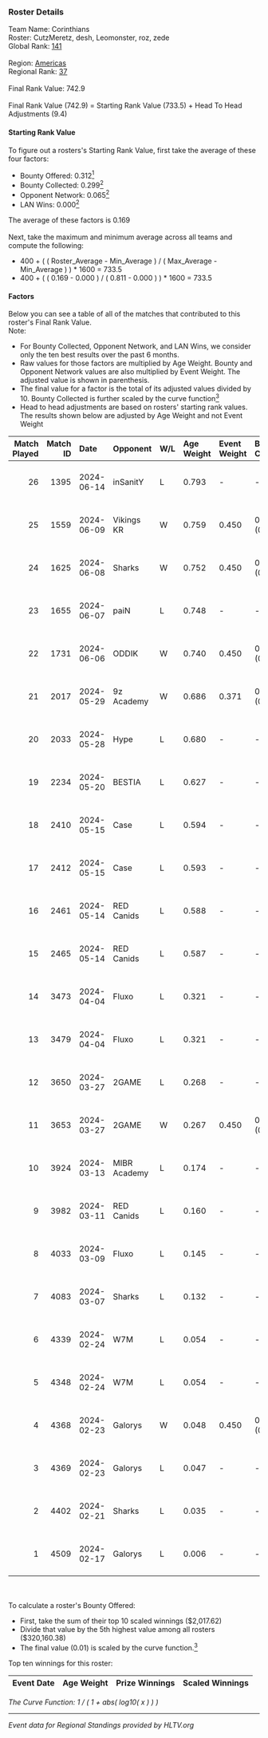 ### Roster Details<br />
Team Name: Corinthians<br />
Roster: CutzMeretz, desh, Leomonster, roz, zede<br />
Global Rank: [141](../standings_global.md)<br />
<br />
Region: [Americas]( ../standings_americas.md)<br />
Regional Rank: [37]( ../standings_americas.md)<br />
<br />
Final Rank Value:  742.9<br />
<br />
Final Rank Value (742.9) = Starting Rank Value (733.5) + Head To Head Adjustments (9.4)<br />

#### Starting Rank Value<br />
To figure out a rosters's Starting Rank Value, first take the average of these four factors:<br />
- Bounty Offered: 0.312[<sup>1</sup>](#table2)
- Bounty Collected: 0.299[<sup>2</sup>](#table1)
- Opponent Network: 0.065[<sup>2</sup>](#table1)
- LAN Wins: 0.000[<sup>2</sup>](#table1)

The average of these factors is 0.169<br />
<br />
Next, take the maximum and minimum average across all teams and compute the following:<br />
- 400 + ( ( Roster_Average - Min_Average ) / ( Max_Average - Min_Average ) ) * 1600 = 733.5
- 400 + ( ( 0.169 - 0.000 ) / ( 0.811 - 0.000 ) ) * 1600 = 733.5


#### Factors<br />
Below you can see a table of all of the matches that contributed to this roster's Final Rank Value.<br />
Note:<br />

- For Bounty Collected, Opponent Network, and LAN Wins, we consider only the ten best results over the past 6 months.
- Raw values for those factors are multiplied by Age Weight. Bounty and Opponent Network values are also multiplied by Event Weight. The adjusted value is shown in parenthesis.
- The final value for a factor is the total of its adjusted values divided by 10. Bounty Collected is further scaled by the curve function[<sup>3</sup>](#curveFunction)
- Head to head adjustments are based on rosters' starting rank values. The results shown below are adjusted by Age Weight and not Event Weight
<span id="table1"></span><br />


| Match Played | Match ID | Date       | Opponent     | W/L | Age Weight | Event Weight | Bounty Collected | Opponent Network | LAN Wins  | H2H Adj. | Roster                                  |
| -: | -: | :- | :- | :- | :- | :- | :- | :- | :- | -: | :- |
|           26 |     1395 | 2024-06-14 | inSanitY     | L   | 0.793      | -            | -                | -                | -         |    -6.12 | CutzMeretz, desh, Leomonster, roz, zede |
|           25 |     1559 | 2024-06-09 | Vikings KR   | W   | 0.759      | 0.450        | 0.008 (0.003)    | 0.478 (0.163)    | 0 (0.000) |    13.71 | CutzMeretz, desh, Leomonster, roz, zede |
|           24 |     1625 | 2024-06-08 | Sharks       | W   | 0.752      | 0.450        | 0.027 (0.009)    | 0.533 (0.180)    | 0 (0.000) |    19.73 | CutzMeretz, desh, Leomonster, roz, zede |
|           23 |     1655 | 2024-06-07 | paiN         | L   | 0.748      | -            | -                | -                | -         |    -0.39 | CutzMeretz, desh, Leomonster, roz, zede |
|           22 |     1731 | 2024-06-06 | ODDIK        | W   | 0.740      | 0.450        | 0.097 (0.032)    | 0.822 (0.274)    | 0 (0.000) |    18.69 | CutzMeretz, desh, Leomonster, roz, zede |
|           21 |     2017 | 2024-05-29 | 9z Academy   | W   | 0.686      | 0.371        | 0.000 (0.000)    | 0.065 (0.017)    | 0 (0.000) |     5.66 | abr, CutzMeretz, desh, legy, Leomonster |
|           20 |     2033 | 2024-05-28 | Hype         | L   | 0.680      | -            | -                | -                | -         |    -6.02 | abr, CutzMeretz, desh, legy, Leomonster |
|           19 |     2234 | 2024-05-20 | BESTIA       | L   | 0.627      | -            | -                | -                | -         |    -3.58 | abr, CutzMeretz, desh, legy, Leomonster |
|           18 |     2410 | 2024-05-15 | Case         | L   | 0.594      | -            | -                | -                | -         |    -5.01 | abr, CutzMeretz, desh, legy, Leomonster |
|           17 |     2412 | 2024-05-15 | Case         | L   | 0.593      | -            | -                | -                | -         |    -5.23 | abr, CutzMeretz, desh, legy, Leomonster |
|           16 |     2461 | 2024-05-14 | RED Canids   | L   | 0.588      | -            | -                | -                | -         |    -2.21 | abr, CutzMeretz, desh, legy, Leomonster |
|           15 |     2465 | 2024-05-14 | RED Canids   | L   | 0.587      | -            | -                | -                | -         |    -2.26 | abr, CutzMeretz, desh, legy, Leomonster |
|           14 |     3473 | 2024-04-04 | Fluxo        | L   | 0.321      | -            | -                | -                | -         |    -3.67 | abr, CutzMeretz, desh, legy, Leomonster |
|           13 |     3479 | 2024-04-04 | Fluxo        | L   | 0.321      | -            | -                | -                | -         |    -3.76 | abr, CutzMeretz, desh, legy, Leomonster |
|           12 |     3650 | 2024-03-27 | 2GAME        | L   | 0.268      | -            | -                | -                | -         |    -5.08 | abr, CutzMeretz, desh, legy, Leomonster |
|           11 |     3653 | 2024-03-27 | 2GAME        | W   | 0.267      | 0.450        | 0.002 (0.000)    | 0.038 (0.005)    | 0 (0.000) |     3.40 | abr, CutzMeretz, desh, legy, Leomonster |
|           10 |     3924 | 2024-03-13 | MIBR Academy | L   | 0.174      | -            | -                | -                | -         |    -3.79 | abr, CutzMeretz, desh, legy, Leomonster |
|            9 |     3982 | 2024-03-11 | RED Canids   | L   | 0.160      | -            | -                | -                | -         |    -0.76 | abr, CutzMeretz, desh, legy, Leomonster |
|            8 |     4033 | 2024-03-09 | Fluxo        | L   | 0.145      | -            | -                | -                | -         |    -1.90 | abr, CutzMeretz, desh, legy, Leomonster |
|            7 |     4083 | 2024-03-07 | Sharks       | L   | 0.132      | -            | -                | -                | -         |    -0.96 | abr, CutzMeretz, desh, legy, Leomonster |
|            6 |     4339 | 2024-02-24 | W7M          | L   | 0.054      | -            | -                | -                | -         |    -0.66 | abr, CutzMeretz, desh, legy, Leomonster |
|            5 |     4348 | 2024-02-24 | W7M          | L   | 0.054      | -            | -                | -                | -         |    -0.66 | abr, CutzMeretz, desh, legy, Leomonster |
|            4 |     4368 | 2024-02-23 | Galorys      | W   | 0.048      | 0.450        | 0.028 (0.001)    | 0.497 (0.011)    | 0 (0.000) |     1.03 | abr, CutzMeretz, desh, legy, Leomonster |
|            3 |     4369 | 2024-02-23 | Galorys      | L   | 0.047      | -            | -                | -                | -         |    -0.47 | abr, CutzMeretz, desh, legy, Leomonster |
|            2 |     4402 | 2024-02-21 | Sharks       | L   | 0.035      | -            | -                | -                | -         |    -0.25 | abr, CutzMeretz, desh, legy, Leomonster |
|            1 |     4509 | 2024-02-17 | Galorys      | L   | 0.006      | -            | -                | -                | -         |    -0.06 | abr, CutzMeretz, desh, legy, Leomonster |

<br />
<span id="table2"></span><br />
To calculate a roster's Bounty Offered:<br />

- First, take the sum of their top 10 scaled winnings ($2,017.62)
- Divide that value by the 5th highest value among all rosters ($320,160.38)
- The final value (0.01) is scaled by the curve function.[<sup>3</sup>](#curveFunction)

Top ten winnings for this roster:<br />

| Event Date | Age Weight | Prize Winnings | Scaled Winnings |
| :- | -: | :- | :- |


<span id="curveFunction"></span>_The Curve Function: 1 / ( 1 + abs( log10( x ) ) )_<br />

---
_Event data for Regional Standings provided by HLTV.org_<br />
